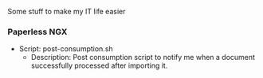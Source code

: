 Some stuff to make my IT life easier

### Paperless NGX
* Script: post-consumption.sh
  * Description: Post consumption script to notify me when a document successfully processed after importing it.

